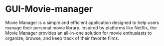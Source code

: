 # GUI-Movie-manager
Movie Manager is a simple and efficient application designed to help users manage their personal movie library. Inspired by platforms like Netflix, the Movie Manager provides an all-in-one solution for movie enthusiasts to organize, browse, and keep track of their favorite films.
